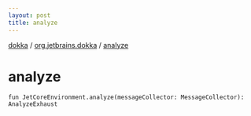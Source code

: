 ```yaml
---
layout: post
title: analyze
---
```

[dokka](../index.md) / [org.jetbrains.dokka](index.md) / [analyze](analyze.md)

# analyze

```
fun JetCoreEnvironment.analyze(messageCollector: MessageCollector): AnalyzeExhaust
```
